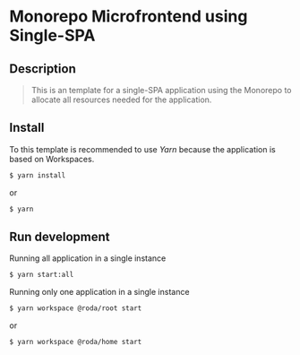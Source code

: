 # Monorepo Microfrontend using Single-SPA
## Description
> This is an template for a single-SPA application using the Monorepo to allocate all resources needed for the application.

## Install
To this template is recommended to use *Yarn* because the application is based on Workspaces.

```bash
$ yarn install
```
or
```bash
$ yarn 
```
## Run development
Running all application in a single instance
```bash
$ yarn start:all
```
Running only one application in a single instance
```bash
$ yarn workspace @roda/root start
```
or
```bash
$ yarn workspace @roda/home start
```
